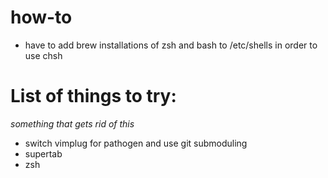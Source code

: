 # how-to
  - have to add brew installations of zsh and bash to /etc/shells in order to use chsh

# List of things to try:
  _something that gets rid of this_
  - switch vimplug for pathogen and use git submoduling
  - supertab 
  - zsh  
